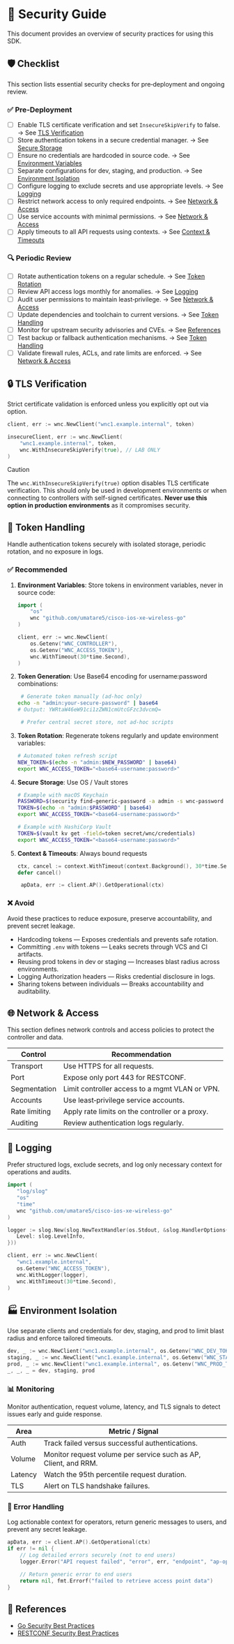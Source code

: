 # 🔐 Security Guide

This document provides an overview of security practices for using this SDK.

## 🛡️ Checklist

This section lists essential security checks for pre‑deployment and ongoing review.

### ✅ Pre‑Deployment

- [ ] Enable TLS certificate verification and set `InsecureSkipVerify` to false. → See [TLS Verification](#tls-verification)
- [ ] Store authentication tokens in a secure credential manager. → See [Secure Storage](#token-storage)
- [ ] Ensure no credentials are hardcoded in source code. → See [Environment Variables](#token-env)
- [ ] Separate configurations for dev, staging, and production. → See [Environment Isolation](#environment-isolation)
- [ ] Configure logging to exclude secrets and use appropriate levels. → See [Logging](#logging)
- [ ] Restrict network access to only required endpoints. → See [Network & Access](#network-access)
- [ ] Use service accounts with minimal permissions. → See [Network & Access](#network-access)
- [ ] Apply timeouts to all API requests using contexts. → See [Context & Timeouts](#context-timeouts)

### 🔍 Periodic Review

- [ ] Rotate authentication tokens on a regular schedule. → See [Token Rotation](#token-rotation)
- [ ] Review API access logs monthly for anomalies. → See [Logging](#logging)
- [ ] Audit user permissions to maintain least‑privilege. → See [Network & Access](#network-access)
- [ ] Update dependencies and toolchain to current versions. → See [Token Handling](#token-handling)
- [ ] Monitor for upstream security advisories and CVEs. → See [References](#references)
- [ ] Test backup or fallback authentication mechanisms. → See [Token Handling](#token-handling)
- [ ] Validate firewall rules, ACLs, and rate limits are enforced. → See [Network & Access](#network-access)

## 🔒 TLS Verification <a id="tls-verification"></a>

Strict certificate validation is enforced unless you explicitly opt out via option.

```go
client, err := wnc.NewClient("wnc1.example.internal", token)

insecureClient, err := wnc.NewClient(
    "wnc1.example.internal", token,
    wnc.WithInsecureSkipVerify(true), // LAB ONLY
)
```

> [!CAUTION]
> The `wnc.WithInsecureSkipVerify(true)` option disables TLS certificate verification. This should only be used in development environments or when connecting to controllers with self-signed certificates. **Never use this option in production environments** as it compromises security.

## 🔑 Token Handling <a id="token-handling"></a>

Handle authentication tokens securely with isolated storage, periodic rotation, and no exposure in logs.

### ✅ Recommended

1. **Environment Variables**: Store tokens in environment variables, never in source code: <a id="token-env"></a>

   ```go
   import (
       "os"
       wnc "github.com/umatare5/cisco-ios-xe-wireless-go"
   )

   client, err := wnc.NewClient(
       os.Getenv("WNC_CONTROLLER"),
       os.Getenv("WNC_ACCESS_TOKEN"),
       wnc.WithTimeout(30*time.Second),
   )
   ```

2. **Token Generation**: Use Base64 encoding for username:password combinations: <a id="token-generation"></a>

   ```bash
    # Generate token manually (ad-hoc only)
   echo -n "admin:your-secure-password" | base64
   # Output: YWRtaW46eW91ci1zZWN1cmUtcGFzc3dvcmQ=

    # Prefer central secret store, not ad-hoc scripts
   ```

3. **Token Rotation**: Regenerate tokens regularly and update environment variables: <a id="token-rotation"></a>

   ```bash
   # Automated token refresh script
   NEW_TOKEN=$(echo -n "admin:$NEW_PASSWORD" | base64)
   export WNC_ACCESS_TOKEN="<base64-username:password>"
   ```

4. **Secure Storage**: Use OS / Vault stores <a id="token-storage"></a>

   ```bash
   # Example with macOS Keychain
   PASSWORD=$(security find-generic-password -a admin -s wnc-password -w)
   TOKEN=$(echo -n "admin:$PASSWORD" | base64)
   export WNC_ACCESS_TOKEN="<base64-username:password>"

   # Example with HashiCorp Vault
   TOKEN=$(vault kv get -field=token secret/wnc/credentials)
   export WNC_ACCESS_TOKEN="<base64-username:password>"
   ```

5. **Context & Timeouts**: Always bound requests <a id="context-timeouts"></a>

   ```go
   ctx, cancel := context.WithTimeout(context.Background(), 30*time.Second)
   defer cancel()

    apData, err := client.AP().GetOperational(ctx)
   ```

### ❌ Avoid

Avoid these practices to reduce exposure, preserve accountability, and prevent secret leakage.

- Hardcoding tokens — Exposes credentials and prevents safe rotation.
- Committing `.env` with tokens — Leaks secrets through VCS and CI artifacts.
- Reusing prod tokens in dev or staging — Increases blast radius across environments.
- Logging Authorization headers — Risks credential disclosure in logs.
- Sharing tokens between individuals — Breaks accountability and auditability.

## 🌐 Network & Access <a id="network-access"></a>

This section defines network controls and access policies to protect the controller and data.

| Control       | Recommendation                                  |
| ------------- | ----------------------------------------------- |
| Transport     | Use HTTPS for all requests.                     |
| Port          | Expose only port 443 for RESTCONF.              |
| Segmentation  | Limit controller access to a mgmt VLAN or VPN.  |
| Accounts      | Use least‑privilege service accounts.           |
| Rate limiting | Apply rate limits on the controller or a proxy. |
| Auditing      | Review authentication logs regularly.           |

## 📝 Logging <a id="logging"></a>

Prefer structured logs, exclude secrets, and log only necessary context for operations and audits.

```go
import (
   "log/slog"
   "os"
   "time"
   wnc "github.com/umatare5/cisco-ios-xe-wireless-go"
)

logger := slog.New(slog.NewTextHandler(os.Stdout, &slog.HandlerOptions{
   Level: slog.LevelInfo,
}))

client, err := wnc.NewClient(
   "wnc1.example.internal",
   os.Getenv("WNC_ACCESS_TOKEN"),
   wnc.WithLogger(logger),
   wnc.WithTimeout(30*time.Second),
)
```

## 🏭 Environment Isolation <a id="environment-isolation"></a>

Use separate clients and credentials for dev, staging, and prod to limit blast radius and enforce tailored timeouts.

```go
dev, _ := wnc.NewClient("wnc1.example.internal", os.Getenv("WNC_DEV_TOKEN"), wnc.WithInsecureSkipVerify(true), wnc.WithTimeout(5*time.Second))
staging, _ := wnc.NewClient("wnc1.example.internal", os.Getenv("WNC_STAGING_TOKEN"), wnc.WithTimeout(15*time.Second))
prod, _ := wnc.NewClient("wnc1.example.internal", os.Getenv("WNC_PROD_TOKEN"), wnc.WithTimeout(30*time.Second))
_, _, _ = dev, staging, prod
```

### 📊 Monitoring

Monitor authentication, request volume, latency, and TLS signals to detect issues early and guide response.

| Area    | Metric / Signal                                                 |
| ------- | --------------------------------------------------------------- |
| Auth    | Track failed versus successful authentications.                 |
| Volume  | Monitor request volume per service such as AP, Client, and RRM. |
| Latency | Watch the 95th percentile request duration.                     |
| TLS     | Alert on TLS handshake failures.                                |

### 🔧 Error Handling

Log actionable context for operators, return generic messages to users, and prevent any secret leakage.

```go
apData, err := client.AP().GetOperational(ctx)
if err != nil {
    // Log detailed errors securely (not to end users)
    logger.Error("API request failed", "error", err, "endpoint", "ap-oper")

    // Return generic error to end users
    return nil, fmt.Errorf("failed to retrieve access point data")
}
```

## 📖 References <a id="references"></a>

- [Go Security Best Practices](https://go.dev/security/)
- [RESTCONF Security Best Practices](https://tools.ietf.org/html/rfc8040#section-2.5)
